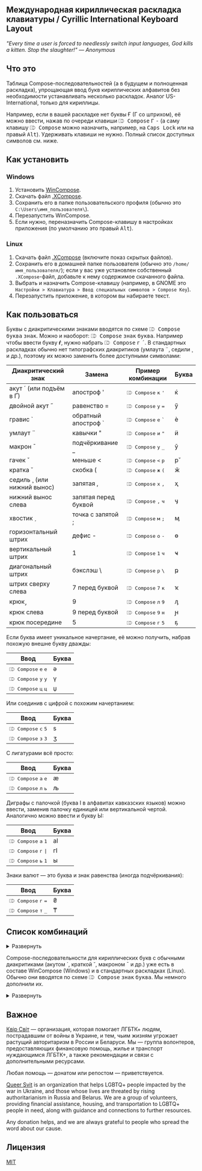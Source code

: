 ## Международная кириллическая раскладка клавиатуры / Cyrillic International Keyboard Layout ##

*"Every time a user is forced to needlessly switch input languages,
God kills a kitten. Stop the slaughter!" — Anonymous*

## Что это ##

Таблица Compose-последовательностей (а в будущем и полноценная раскладка),
упрощающая ввод букв кириллических алфавитов без необходимости устанавливать
несколько раскладок. Аналог US-International, только для кириллицы.

Например, если в вашей раскладке нет буквы Ғ (Г со штрихом), её можно
ввести, нажав по очереди клавиши <kbd>⎄ Compose</kbd> <kbd>Г</kbd> <kbd>-</kbd>
(а саму клавишу <kbd>⎄ Compose</kbd> можно назначить, например, на <kbd>Caps
Lock</kbd> или на правый <kbd>Alt</kbd>). Удерживать клавиши не нужно. Полный
список доступных символов см. ниже.

## Как установить ##

### Windows ###

1. Установить [WinCompose](https://github.com/samhocevar/wincompose).
2. Скачать файл [.XCompose](https://github.com/roadkell/cyrillic-intl-layout/blob/main/.XCompose).
3. Сохранить его в папке пользовательского профиля (обычно это `C:\Users\имя_пользователя\`).
4. Перезапустить WinCompose.
5. Если нужно, переназначить Compose-клавишу в настройках приложения (по умолчанию это правый <kbd>Alt</kbd>).

### Linux ###

1. Скачать файл
   [.XCompose](https://github.com/roadkell/cyrillic-intl-layout/blob/main/.XCompose)
   (включите показ скрытых файлов).
2. Сохранить его в домашней папке пользователя (обычно это
   `/home/имя_пользователя/`); если у вас уже установлен собственный
   `.XCompose`-файл, добавьте к нему содержимое скачанного файла.
3. Выбрать и назначить Compose-клавишу (например, в GNOME это `Настройки >
   Клавиатура > Ввод специальных символов > Compose Key`).
4. Перезапустить приложение, в котором вы набираете текст.

## Как пользоваться ##

Буквы с диакритическими знаками вводятся по схеме <kbd>⎄ Compose</kbd>
<kbd>буква</kbd> <kbd>знак</kbd>. Можно и наоборот: <kbd>⎄ Compose</kbd>
<kbd>знак</kbd> <kbd>буква</kbd>. Например чтобы ввести букву **ѓ**, нужно
набрать <kbd>⎄ Compose</kbd> <kbd>г</kbd> <kbd>´</kbd>. В стандартных раскладках
обычно нет типографских диакритиков (умлаута ¨, седили ¸ и др.), поэтому их можно заменить более доступными
символами:

| Диакритический знак         | Замена               | Пример комбинации                               | Буква |
| --------------------------- | -------------------- | ----------------------------------------------- | ----- |
| акут ´ (или подъём в Ґ)     | апостроф '           | <kbd>⎄ Compose</kbd> <kbd>к</kbd> <kbd>'</kbd>  | ќ     |
| двойной акут ˝              | равенство =          | <kbd>⎄ Compose</kbd> <kbd>у</kbd> <kbd>=</kbd>  | ӳ     |
| гравис \`                   | обратный апостроф \` | <kbd>⎄ Compose</kbd> <kbd>е</kbd> <kbd>`</kbd>  | ѐ     |
| умлаут ¨                    | кавычки "            | <kbd>⎄ Compose</kbd> <kbd>и</kbd> <kbd>"</kbd>  | ӥ     |
| макрон ¯                    | подчёркивание _      | <kbd>⎄ Compose</kbd> <kbd>у</kbd> <kbd>_</kbd>  | ӯ     |
| гачек ˇ                     | меньше <             | <kbd>⎄ Compose</kbd> <kbd><</kbd> <kbd>р</kbd>  | р̌     |
| кратка ˘                    | скобка (             | <kbd>⎄ Compose</kbd> <kbd>ж</kbd> <kbd>(</kbd>  | ӂ     |
| седиль ¸ (или нижний вынос) | запятая ,            | <kbd>⎄ Compose</kbd> <kbd>х</kbd> <kbd>,</kbd>  | ҳ     |
| нижний вынос слева          | запятая перед буквой | <kbd>⎄ Compose</kbd> <kbd>,</kbd> <kbd>ч</kbd>  | ӌ     |
| хвостик ˏ                   | точка с запятой ;    | <kbd>⎄ Compose</kbd> <kbd>м</kbd> <kbd>;</kbd>  | ӎ     |
| горизонтальный штрих        | дефис -              | <kbd>⎄ Compose</kbd> <kbd>о</kbd> <kbd>-</kbd>  | ө     |
| вертикальный штрих          | 1                    | <kbd>⎄ Compose</kbd> <kbd>1</kbd> <kbd>ч</kbd>  | ҹ     |
| диагональный штрих          | бэкслэш \\           | <kbd>⎄ Compose</kbd> <kbd>р</kbd> <kbd>\\</kbd> | ҏ     |
| штрих сверху слева          | 7 перед буквой       | <kbd>⎄ Compose</kbd> <kbd>7</kbd> <kbd>к</kbd>  | ҡ     |
| крюк ̡                       | 9                    | <kbd>⎄ Compose</kbd> <kbd>л</kbd> <kbd>9</kbd>  | ԓ     |
| крюк слева                  | 9 перед буквой       | <kbd>⎄ Compose</kbd> <kbd>9</kbd> <kbd>н</kbd>  | ԩ     |
| крюк посередине             | 5                    | <kbd>⎄ Compose</kbd> <kbd>г</kbd> <kbd>5</kbd>  | ҕ     |

Если буква имеет уникальное начертание, её можно получить, набрав похожую внешне
букву дважды:

| Ввод                                           | Буква |
| ---------------------------------------------- | ----- |
| <kbd>⎄ Compose</kbd> <kbd>е</kbd> <kbd>е</kbd> | ә     |
| <kbd>⎄ Compose</kbd> <kbd>у</kbd> <kbd>у</kbd> | ү     |
| <kbd>⎄ Compose</kbd> <kbd>ц</kbd> <kbd>ц</kbd> | џ     |

Или соединив с цифрой с похожим начертанием:

| Ввод                                           | Буква |
| ---------------------------------------------- | ----- |
| <kbd>⎄ Compose</kbd> <kbd>с</kbd> <kbd>5</kbd> | ѕ     |
| <kbd>⎄ Compose</kbd> <kbd>з</kbd> <kbd>3</kbd> | ӡ     |

С лигатурами всё просто:

| Ввод                                           | Буква |
| ---------------------------------------------- | ----- |
| <kbd>⎄ Compose</kbd> <kbd>а</kbd> <kbd>е</kbd> | ӕ     |
| <kbd>⎄ Compose</kbd> <kbd>л</kbd> <kbd>ь</kbd> | љ     |

Диграфы с палочкой (буква Ӏ в алфавитах кавказских языков) можно ввести, заменив
палочку единицей или вертикальной чертой. Аналогично можно ввести и
букву Ы:

| Ввод                                            | Буква |
| ----------------------------------------------- | ----- |
| <kbd>⎄ Compose</kbd> <kbd>а</kbd> <kbd>1</kbd>  | аӀ    |
| <kbd>⎄ Compose</kbd> <kbd>г</kbd> <kbd>\|</kbd> | гӀ    |
| <kbd>⎄ Compose</kbd> <kbd>ь</kbd> <kbd>1</kbd>  | ы     |

Знаки валют — это буква и знак равенства (иногда подчёркивания):

| Ввод                                           | Буква |
| ---------------------------------------------- | ----- |
| <kbd>⎄ Compose</kbd> <kbd>г</kbd> <kbd>=</kbd> | ₴     |
| <kbd>⎄ Compose</kbd> <kbd>т</kbd> <kbd>_</kbd> | ₸     |

## Список комбинаций ##

<details><summary>Развернуть</summary>

| Ввод                                                                     | Буква |
| ------------------------------------------------------------------------ | ----- |
| <kbd>⎄ Compose</kbd> <kbd>г</kbd> <kbd>г</kbd>                           | ѕ     |
| <kbd>⎄ Compose</kbd> <kbd>е</kbd> <kbd>е</kbd>                           | ә     |
| <kbd>⎄ Compose</kbd> <kbd>ё</kbd> <kbd>ё</kbd>                           | ӛ     |
| <kbd>⎄ Compose</kbd> <kbd>з</kbd> <kbd>з</kbd>                           | ԑ     |
| <kbd>⎄ Compose</kbd> <kbd>м</kbd> <kbd>м</kbd>                           | ԝ     |
| <kbd>⎄ Compose</kbd> <kbd>о</kbd> <kbd>о</kbd>                           | ҩ     |
| <kbd>⎄ Compose</kbd> <kbd>у</kbd> <kbd>у</kbd>                           | ү     |
| <kbd>⎄ Compose</kbd> <kbd>ц</kbd> <kbd>ц</kbd>                           | џ     |
| <kbd>⎄ Compose</kbd> <kbd>ч</kbd> <kbd>ч</kbd>                           | һ     |
| <kbd>⎄ Compose</kbd> <kbd>э</kbd> <kbd>э</kbd>                           | є     |
| **Лигатуры**                                                             |       |
| <kbd>⎄ Compose</kbd> <kbd>а</kbd> <kbd>е</kbd>                           | ӕ     |
| <kbd>⎄ Compose</kbd> <kbd>л</kbd> <kbd>ь</kbd>                           | љ     |
| <kbd>⎄ Compose</kbd> <kbd>н</kbd> <kbd>г</kbd>                           | ҥ     |
| <kbd>⎄ Compose</kbd> <kbd>н</kbd> <kbd>ь</kbd>                           | њ     |
| <kbd>⎄ Compose</kbd> <kbd>т</kbd> <kbd>ц</kbd>                           | ҵ     |
| **Диграфы**                                                              |       |
| <kbd>⎄ Compose</kbd> <kbd>ь</kbd> <kbd>і</kbd>                           | ы     |
| <kbd>⎄ Compose</kbd> <kbd>ь</kbd> <kbd>\|</kbd>                          | ы     |
| <kbd>⎄ Compose</kbd> <kbd>ь</kbd> <kbd>1</kbd>                           | ы     |
| <kbd>⎄ Compose</kbd> <kbd>¨</kbd> <kbd>ь</kbd> <kbd>і</kbd>              | ӹ     |
| <kbd>⎄ Compose</kbd> <kbd>"</kbd> <kbd>ь</kbd> <kbd>і</kbd>              | ӹ     |
| <kbd>⎄ Compose</kbd> <kbd>а</kbd> <kbd>\|</kbd>                          | аӀ    |
| <kbd>⎄ Compose</kbd> <kbd>а</kbd> <kbd>1</kbd>                           | аӀ    |
| <kbd>⎄ Compose</kbd> <kbd>г</kbd> <kbd>\|</kbd>                          | гӀ    |
| <kbd>⎄ Compose</kbd> <kbd>г</kbd> <kbd>1</kbd>                           | гӀ    |
| <kbd>⎄ Compose</kbd> <kbd>к</kbd> <kbd>\|</kbd>                          | кӀ    |
| <kbd>⎄ Compose</kbd> <kbd>к</kbd> <kbd>1</kbd>                           | кӀ    |
| <kbd>⎄ Compose</kbd> <kbd>л</kbd> <kbd>\|</kbd>                          | лІ    |
| <kbd>⎄ Compose</kbd> <kbd>л</kbd> <kbd>1</kbd>                           | лІ    |
| <kbd>⎄ Compose</kbd> <kbd>о</kbd> <kbd>\|</kbd>                          | оӀ    |
| <kbd>⎄ Compose</kbd> <kbd>о</kbd> <kbd>1</kbd>                           | оӀ    |
| <kbd>⎄ Compose</kbd> <kbd>п</kbd> <kbd>\|</kbd>                          | пӀ    |
| <kbd>⎄ Compose</kbd> <kbd>п</kbd> <kbd>1</kbd>                           | пӀ    |
| <kbd>⎄ Compose</kbd> <kbd>т</kbd> <kbd>\|</kbd>                          | тӀ    |
| <kbd>⎄ Compose</kbd> <kbd>т</kbd> <kbd>1</kbd>                           | тӀ    |
| <kbd>⎄ Compose</kbd> <kbd>у</kbd> <kbd>\|</kbd>                          | уӀ    |
| <kbd>⎄ Compose</kbd> <kbd>у</kbd> <kbd>1</kbd>                           | уӀ    |
| <kbd>⎄ Compose</kbd> <kbd>ф</kbd> <kbd>\|</kbd>                          | фӀ    |
| <kbd>⎄ Compose</kbd> <kbd>ф</kbd> <kbd>1</kbd>                           | фӀ    |
| <kbd>⎄ Compose</kbd> <kbd>х</kbd> <kbd>\|</kbd>                          | хӀ    |
| <kbd>⎄ Compose</kbd> <kbd>х</kbd> <kbd>1</kbd>                           | хӀ    |
| <kbd>⎄ Compose</kbd> <kbd>ц</kbd> <kbd>\|</kbd>                          | цӀ    |
| <kbd>⎄ Compose</kbd> <kbd>ц</kbd> <kbd>1</kbd>                           | цӀ    |
| <kbd>⎄ Compose</kbd> <kbd>ч</kbd> <kbd>\|</kbd>                          | чӀ    |
| <kbd>⎄ Compose</kbd> <kbd>ч</kbd> <kbd>1</kbd>                           | чӀ    |
| <kbd>⎄ Compose</kbd> <kbd>ш</kbd> <kbd>\|</kbd>                          | шІ    |
| <kbd>⎄ Compose</kbd> <kbd>ш</kbd> <kbd>1</kbd>                           | шІ    |
| <kbd>⎄ Compose</kbd> <kbd>щ</kbd> <kbd>\|</kbd>                          | щІ    |
| <kbd>⎄ Compose</kbd> <kbd>щ</kbd> <kbd>1</kbd>                           | щІ    |
| <kbd>⎄ Compose</kbd> <kbd>ы</kbd> <kbd>\|</kbd>                          | ыӀ    |
| <kbd>⎄ Compose</kbd> <kbd>ы</kbd> <kbd>1</kbd>                           | ыӀ    |
| <kbd>⎄ Compose</kbd> <kbd>\|</kbd> <kbd>У</kbd>                          | Іу    |
| <kbd>⎄ Compose</kbd> <kbd>1</kbd> <kbd>У</kbd>                           | Іу    |
| <kbd>⎄ Compose</kbd> <kbd>\|</kbd> <kbd>у</kbd>                          | Іу    |
| <kbd>⎄ Compose</kbd> <kbd>1</kbd> <kbd>у</kbd>                           | Іу    |
| **Палочка**                                                              |       |
| <kbd>⎄ Compose</kbd> <kbd>˙</kbd> <kbd>і</kbd>                           | Ӏ     |
| <kbd>⎄ Compose</kbd> <kbd>і</kbd> <kbd>˙</kbd>                           | Ӏ     |
| <kbd>⎄ Compose</kbd> <kbd>.</kbd> <kbd>і</kbd>                           | Ӏ     |
| <kbd>⎄ Compose</kbd> <kbd>і</kbd> <kbd>.</kbd>                           | Ӏ     |
| <kbd>⎄ Compose</kbd> <kbd>ь</kbd> <kbd>ы</kbd>                           | Ӏ     |
| <kbd>⎄ Compose</kbd> <kbd>ы</kbd> <kbd>ь</kbd>                           | Ӏ     |
| **Кириллические і, ї, ј на основе и, й**                                 |       |
| <kbd>⎄ Compose</kbd> <kbd>˙</kbd> <kbd>и</kbd>                           | і     |
| <kbd>⎄ Compose</kbd> <kbd>и</kbd> <kbd>˙</kbd>                           | і     |
| <kbd>⎄ Compose</kbd> <kbd>.</kbd> <kbd>и</kbd>                           | і     |
| <kbd>⎄ Compose</kbd> <kbd>и</kbd> <kbd>.</kbd>                           | і     |
| <kbd>⎄ Compose</kbd> <kbd>¨</kbd> <kbd>й</kbd>                           | ї     |
| <kbd>⎄ Compose</kbd> <kbd>й</kbd> <kbd>¨</kbd>                           | ї     |
| <kbd>⎄ Compose</kbd> <kbd>"</kbd> <kbd>й</kbd>                           | ї     |
| <kbd>⎄ Compose</kbd> <kbd>й</kbd> <kbd>"</kbd>                           | ї     |
| <kbd>⎄ Compose</kbd> <kbd>˙</kbd> <kbd>й</kbd>                           | ј     |
| <kbd>⎄ Compose</kbd> <kbd>й</kbd> <kbd>˙</kbd>                           | ј     |
| <kbd>⎄ Compose</kbd> <kbd>.</kbd> <kbd>й</kbd>                           | ј     |
| <kbd>⎄ Compose</kbd> <kbd>й</kbd> <kbd>.</kbd>                           | ј     |
| **Буквы с вертикальным штрихом**                                         |       |
| <kbd>⎄ Compose</kbd> <kbd>\|</kbd> <kbd>к</kbd>                          | ҝ     |
| <kbd>⎄ Compose</kbd> <kbd>1</kbd> <kbd>к</kbd>                           | ҝ     |
| <kbd>⎄ Compose</kbd> <kbd>\|</kbd> <kbd>ч</kbd>                          | ҹ     |
| <kbd>⎄ Compose</kbd> <kbd>1</kbd> <kbd>ч</kbd>                           | ҹ     |
| **Буквы с горизонтальным штрихом**                                       |       |
| <kbd>⎄ Compose</kbd> <kbd>-</kbd> <kbd>о</kbd>                           | ө     |
| <kbd>⎄ Compose</kbd> <kbd>о</kbd> <kbd>-</kbd>                           | ө     |
| <kbd>⎄ Compose</kbd> <kbd>-</kbd> <kbd>г</kbd>                           | ғ     |
| <kbd>⎄ Compose</kbd> <kbd>г</kbd> <kbd>-</kbd>                           | ғ     |
| <kbd>⎄ Compose</kbd> <kbd>-</kbd> <kbd>к</kbd>                           | ҟ     |
| <kbd>⎄ Compose</kbd> <kbd>к</kbd> <kbd>-</kbd>                           | ҟ     |
| <kbd>⎄ Compose</kbd> <kbd>-</kbd> <kbd>ү</kbd>                           | ұ     |
| <kbd>⎄ Compose</kbd> <kbd>-</kbd> <kbd>у</kbd>                           | ұ     |
| <kbd>⎄ Compose</kbd> <kbd>ү</kbd> <kbd>-</kbd>                           | ұ     |
| <kbd>⎄ Compose</kbd> <kbd>у</kbd> <kbd>-</kbd>                           | ұ     |
| <kbd>⎄ Compose</kbd> <kbd>-</kbd> <kbd>х</kbd>                           | ӿ     |
| <kbd>⎄ Compose</kbd> <kbd>х</kbd> <kbd>-</kbd>                           | ӿ     |
| <kbd>⎄ Compose</kbd> <kbd>-</kbd> <kbd>е</kbd>                           | ҽ     |
| <kbd>⎄ Compose</kbd> <kbd>е</kbd> <kbd>-</kbd>                           | ҽ     |
| <kbd>⎄ Compose</kbd> <kbd>-</kbd> <kbd>һ</kbd>                           | ћ     |
| <kbd>⎄ Compose</kbd> <kbd>һ</kbd> <kbd>-</kbd>                           | ћ     |
| <kbd>⎄ Compose</kbd> <kbd>-</kbd> <kbd>ч</kbd> <kbd>ч</kbd>              | ћ     |
| <kbd>⎄ Compose</kbd> <kbd>-</kbd> <kbd>ь</kbd>                           | ҍ     |
| <kbd>⎄ Compose</kbd> <kbd>ь</kbd> <kbd>-</kbd>                           | ҍ     |
| **Буквы с диагональным штрихом**                                         |       |
| <kbd>⎄ Compose</kbd> <kbd>к</kbd> <kbd>\\</kbd>                          | ԟ     |
| <kbd>⎄ Compose</kbd> <kbd>\\</kbd> <kbd>к</kbd>                          | ԟ     |
| <kbd>⎄ Compose</kbd> <kbd>р</kbd> <kbd>\\</kbd>                          | ҏ     |
| <kbd>⎄ Compose</kbd> <kbd>\\</kbd> <kbd>р</kbd>                          | ҏ     |
| **Буквы со штрихом сверху слева**                                        |       |
| <kbd>⎄ Compose</kbd> <kbd>7</kbd> <kbd>ь</kbd>                           | ъ     |
| <kbd>⎄ Compose</kbd> <kbd>7</kbd> <kbd>к</kbd>                           | ҡ     |
| <kbd>⎄ Compose</kbd> <kbd>7</kbd> <kbd>ы</kbd>                           | ꙑ     |
| <kbd>⎄ Compose</kbd> <kbd>7</kbd> <kbd>ъ</kbd>                           | ь     |
| **Буквы с седилью**                                                      |       |
| <kbd>⎄ Compose</kbd> <kbd>,</kbd> <kbd>з</kbd>                           | ҙ     |
| <kbd>⎄ Compose</kbd> <kbd>з</kbd> <kbd>,</kbd>                           | ҙ     |
| <kbd>⎄ Compose</kbd> <kbd>¸</kbd> <kbd>з</kbd>                           | ҙ     |
| <kbd>⎄ Compose</kbd> <kbd>з</kbd> <kbd>¸</kbd>                           | ҙ     |
| <kbd>⎄ Compose</kbd> <kbd>,</kbd> <kbd>с</kbd>                           | ҫ     |
| <kbd>⎄ Compose</kbd> <kbd>с</kbd> <kbd>,</kbd>                           | ҫ     |
| <kbd>⎄ Compose</kbd> <kbd>¸</kbd> <kbd>с</kbd>                           | ҫ     |
| <kbd>⎄ Compose</kbd> <kbd>с</kbd> <kbd>¸</kbd>                           | ҫ     |
| **Буквы с подъёмом**                                                     |       |
| <kbd>⎄ Compose</kbd> <kbd>г</kbd> <kbd>'</kbd>                           | ґ     |
| **Буквы с нижним выносным элементом**                                    |       |
| <kbd>⎄ Compose</kbd> <kbd>т</kbd> <kbd>с</kbd>                           | ц     |
| <kbd>⎄ Compose</kbd> <kbd>ш</kbd> <kbd>,</kbd>                           | щ     |
| <kbd>⎄ Compose</kbd> <kbd>ж</kbd> <kbd>,</kbd>                           | җ     |
| <kbd>⎄ Compose</kbd> <kbd>к</kbd> <kbd>,</kbd>                           | қ     |
| <kbd>⎄ Compose</kbd> <kbd>н</kbd> <kbd>,</kbd>                           | ң     |
| <kbd>⎄ Compose</kbd> <kbd>х</kbd> <kbd>,</kbd>                           | ҳ     |
| <kbd>⎄ Compose</kbd> <kbd>ч</kbd> <kbd>,</kbd>                           | ҷ     |
| <kbd>⎄ Compose</kbd> <kbd>г</kbd> <kbd>,</kbd>                           | ӷ     |
| <kbd>⎄ Compose</kbd> <kbd>л</kbd> <kbd>,</kbd>                           | ԯ     |
| <kbd>⎄ Compose</kbd> <kbd>п</kbd> <kbd>,</kbd>                           | ԥ     |
| <kbd>⎄ Compose</kbd> <kbd>т</kbd> <kbd>,</kbd>                           | ҭ     |
| <kbd>⎄ Compose</kbd> <kbd>һ</kbd> <kbd>,</kbd>                           | ԧ     |
| <kbd>⎄ Compose</kbd> <kbd>'</kbd> <kbd>ч</kbd> <kbd>ч</kbd>              | ԧ     |
| <kbd>⎄ Compose</kbd> <kbd>о</kbd> <kbd>,</kbd>                           | ԛ     |
| **Буквы с нижним выносом слева**                                         |       |
| <kbd>⎄ Compose</kbd> <kbd>,</kbd> <kbd>ч</kbd>                           | ӌ     |
| **Буквы с нижним выносом посередине**                                    |       |
| <kbd>⎄ Compose</kbd> <kbd>,</kbd> <kbd>ц</kbd>                           | џ     |
| <kbd>⎄ Compose</kbd> <kbd>ц</kbd> <kbd>,</kbd>                           | џ     |
| <kbd>⎄ Compose</kbd> <kbd>!</kbd> <kbd>ш</kbd>                           | џ     |
| <kbd>⎄ Compose</kbd> <kbd>\|</kbd> <kbd>ш</kbd>                          | џ     |
| <kbd>⎄ Compose</kbd> <kbd>1</kbd> <kbd>ш</kbd>                           | џ     |
| <kbd>⎄ Compose</kbd> <kbd>ш</kbd> <kbd>!</kbd>                           | џ     |
| <kbd>⎄ Compose</kbd> <kbd>е</kbd> <kbd>,</kbd>                           | ҿ     |
| <kbd>⎄ Compose</kbd> <kbd>,</kbd> <kbd>е</kbd>                           | ҿ     |
| **Буквы с крюком**                                                       |       |
| <kbd>⎄ Compose</kbd> <kbd>і</kbd> <kbd>9</kbd>                           | ј     |
| <kbd>⎄ Compose</kbd> <kbd>к</kbd> <kbd>5</kbd>                           | ӄ     |
| <kbd>⎄ Compose</kbd> <kbd>к</kbd> <kbd>9</kbd>                           | ӄ     |
| <kbd>⎄ Compose</kbd> <kbd>к</kbd> <kbd>ј</kbd>                           | ӄ     |
| <kbd>⎄ Compose</kbd> <kbd>л</kbd> <kbd>9</kbd>                           | ԓ     |
| <kbd>⎄ Compose</kbd> <kbd>л</kbd> <kbd>ј</kbd>                           | ԓ     |
| <kbd>⎄ Compose</kbd> <kbd>н</kbd> <kbd>9</kbd>                           | ӈ     |
| <kbd>⎄ Compose</kbd> <kbd>н</kbd> <kbd>ј</kbd>                           | ӈ     |
| <kbd>⎄ Compose</kbd> <kbd>х</kbd> <kbd>9</kbd>                           | ӽ     |
| <kbd>⎄ Compose</kbd> <kbd>х</kbd> <kbd>ј</kbd>                           | ӽ     |
| <kbd>⎄ Compose</kbd> <kbd>ғ</kbd> <kbd>9</kbd>                           | ӻ     |
| <kbd>⎄ Compose</kbd> <kbd>г</kbd> <kbd>9</kbd>                           | ӻ     |
| **Буквы с крюком посередине**                                            |       |
| <kbd>⎄ Compose</kbd> <kbd>г</kbd> <kbd>5</kbd>                           | ҕ     |
| <kbd>⎄ Compose</kbd> <kbd>г</kbd> <kbd>ј</kbd>                           | ҕ     |
| <kbd>⎄ Compose</kbd> <kbd>п</kbd> <kbd>5</kbd>                           | ҧ     |
| <kbd>⎄ Compose</kbd> <kbd>п</kbd> <kbd>ј</kbd>                           | ҧ     |
| <kbd>⎄ Compose</kbd> <kbd>ћ</kbd> <kbd>5</kbd>                           | ђ     |
| <kbd>⎄ Compose</kbd> <kbd>һ</kbd> <kbd>5</kbd>                           | ђ     |
| <kbd>⎄ Compose</kbd> <kbd>һ</kbd> <kbd>ј</kbd>                           | ђ     |
| <kbd>⎄ Compose</kbd> <kbd>т</kbd> <kbd>5</kbd>                           | ђ     |
| <kbd>⎄ Compose</kbd> <kbd>т</kbd> <kbd>ј</kbd>                           | ђ     |
| **Буквы с крюком слева**                                                 |       |
| <kbd>⎄ Compose</kbd> <kbd>9</kbd> <kbd>н</kbd>                           | ԩ     |
| <kbd>⎄ Compose</kbd> <kbd>л</kbd> <kbd>н</kbd>                           | ԩ     |
| <kbd>⎄ Compose</kbd> <kbd>ј</kbd> <kbd>н</kbd>                           | ԩ     |
| **Буквы с хвостиком**                                                    |       |
| <kbd>⎄ Compose</kbd> <kbd>л</kbd> <kbd>;</kbd>                           | ӆ     |
| <kbd>⎄ Compose</kbd> <kbd>м</kbd> <kbd>;</kbd>                           | ӎ     |
| <kbd>⎄ Compose</kbd> <kbd>н</kbd> <kbd>;</kbd>                           | ӊ     |
| **Буквы других форм**                                                    |       |
| <kbd>⎄ Compose</kbd> <kbd>с</kbd> <kbd>5</kbd>                           | ѕ     |
| <kbd>⎄ Compose</kbd> <kbd>5</kbd> <kbd>с</kbd>                           | ѕ     |
| <kbd>⎄ Compose</kbd> <kbd>з</kbd> <kbd>3</kbd>                           | ӡ     |
| <kbd>⎄ Compose</kbd> <kbd>3</kbd> <kbd>з</kbd>                           | ӡ     |
| <kbd>⎄ Compose</kbd> <kbd>с</kbd> <kbd>о</kbd>                           | ҩ     |
| <kbd>⎄ Compose</kbd> <kbd>с</kbd> <kbd>0</kbd>                           | ҩ     |
| <kbd>⎄ Compose</kbd> <kbd>0</kbd> <kbd>с</kbd>                           | ҩ     |
| <kbd>⎄ Compose</kbd> <kbd>о</kbd> <kbd>0</kbd>                           | ҩ     |
| <kbd>⎄ Compose</kbd> <kbd>0</kbd> <kbd>о</kbd>                           | ҩ     |
| **Буквы с несколькими диакритиками**                                     |       |
| <kbd>⎄ Compose</kbd> <kbd>"</kbd> <kbd>-</kbd> <kbd>о</kbd>              | ӫ     |
| <kbd>⎄ Compose</kbd> <kbd>-</kbd> <kbd>"</kbd> <kbd>о</kbd>              | ӫ     |
| <kbd>⎄ Compose</kbd> <kbd>"</kbd> <kbd>ш</kbd> <kbd>в</kbd> <kbd>а</kbd> | ӛ     |
| <kbd>⎄ Compose</kbd> <kbd>ш</kbd> <kbd>в</kbd> <kbd>а</kbd> <kbd>"</kbd> | ӛ     |
| **Буквы с гачеком**                                                      |       |
| <kbd>⎄ Compose</kbd> <kbd>c</kbd> <kbd>р</kbd>                           | р̌     |
| <kbd>⎄ Compose</kbd> <kbd>v</kbd> <kbd>р</kbd>                           | р̌     |
| <kbd>⎄ Compose</kbd> <kbd><</kbd> <kbd>р</kbd>                           | р̌     |
| <kbd>⎄ Compose</kbd> <kbd>р</kbd> <kbd><</kbd>                           | р̌     |
| **Буквы с умлаутом**                                                     |       |
| <kbd>⎄ Compose</kbd> <kbd>¨</kbd> <kbd>є</kbd>                           | є̈     |
| <kbd>⎄ Compose</kbd> <kbd>є</kbd> <kbd>¨</kbd>                           | є̈     |
| <kbd>⎄ Compose</kbd> <kbd>"</kbd> <kbd>є</kbd>                           | є̈     |
| <kbd>⎄ Compose</kbd> <kbd>є</kbd> <kbd>"</kbd>                           | є̈     |
| **Буквы, отсутствующие в сербском и македонском**                        |       |
| <kbd>⎄ Compose</kbd> <kbd>й</kbd> <kbd>о</kbd>                           | ё     |
| <kbd>⎄ Compose</kbd> <kbd>ј</kbd> <kbd>о</kbd>                           | ё     |
| <kbd>⎄ Compose</kbd> <kbd>й</kbd> <kbd>у</kbd>                           | ю     |
| <kbd>⎄ Compose</kbd> <kbd>ј</kbd> <kbd>у</kbd>                           | ю     |
| <kbd>⎄ Compose</kbd> <kbd>й</kbd> <kbd>а</kbd>                           | я     |
| <kbd>⎄ Compose</kbd> <kbd>ј</kbd> <kbd>а</kbd>                           | я     |
| **Знаки валют**                                                          |       |
| <kbd>⎄ Compose</kbd> <kbd>=</kbd> <kbd>г</kbd>                           | ₴     |
| <kbd>⎄ Compose</kbd> <kbd>г</kbd> <kbd>=</kbd>                           | ₴     |
| <kbd>⎄ Compose</kbd> <kbd>=</kbd> <kbd>р</kbd>                           | ₽     |
| <kbd>⎄ Compose</kbd> <kbd>р</kbd> <kbd>=</kbd>                           | ₽     |
| <kbd>⎄ Compose</kbd> <kbd>=</kbd> <kbd>т</kbd>                           | ₮     |
| <kbd>⎄ Compose</kbd> <kbd>т</kbd> <kbd>=</kbd>                           | ₮     |
| <kbd>⎄ Compose</kbd> <kbd>_</kbd> <kbd>т</kbd>                           | ₸     |
| <kbd>⎄ Compose</kbd> <kbd>т</kbd> <kbd>_</kbd>                           | ₸     |
| <kbd>⎄ Compose</kbd> <kbd>_</kbd> <kbd>с</kbd>                           | ⃀¹    |
| <kbd>⎄ Compose</kbd> <kbd>с</kbd> <kbd>_</kbd>                           | ⃀¹    |

¹: Знак кыргызского сома лишь недавно (в 2021 году) был включён в стандарт Unicode, поэтому во многих
шрифтах он пока отсутствует.

</details>

Compose-последовательности для кириллических букв с обычными диакритиками (акутом ´, краткой
˘, макроном ¯ и др.) уже есть в составе WinCompose (Windows) и в стандартных
раскладках (Linux). Обычно они вводятся по схеме <kbd>⎄ Compose</kbd>
<kbd>знак</kbd> <kbd>буква</kbd>. Мы немного дополнили их.

<details><summary>Развернуть</summary>

| Ввод                                                        | Буква |
| ----------------------------------------------------------- | ----- |
| <kbd>⎄ Compose</kbd> <kbd>е</kbd> <kbd>`</kbd>              | ѐ     |
| <kbd>⎄ Compose</kbd> <kbd>и</kbd> <kbd>`</kbd>              | ѝ     |
| <kbd>⎄ Compose</kbd> <kbd>г</kbd> <kbd>´</kbd>              | ѓ     |
| <kbd>⎄ Compose</kbd> <kbd>к</kbd> <kbd>´</kbd>              | ќ     |
| <kbd>⎄ Compose</kbd> <kbd>к</kbd> <kbd>'</kbd>              | ќ     |
| <kbd>⎄ Compose</kbd> <kbd>у</kbd> <kbd>=</kbd>              | ӳ     |
| <kbd>⎄ Compose</kbd> <kbd>˝</kbd> <kbd>у</kbd>              | ӳ     |
| <kbd>⎄ Compose</kbd> <kbd>´</kbd> <kbd>´</kbd> <kbd>у</kbd> | ӳ     |
| <kbd>⎄ Compose</kbd> <kbd>у</kbd> <kbd>˝</kbd>              | ӳ     |
| <kbd>⎄ Compose</kbd> <kbd>и</kbd> <kbd>¯</kbd>              | ӣ     |
| <kbd>⎄ Compose</kbd> <kbd>и</kbd> <kbd>_</kbd>              | ӣ     |
| <kbd>⎄ Compose</kbd> <kbd>у</kbd> <kbd>¯</kbd>              | ӯ     |
| <kbd>⎄ Compose</kbd> <kbd>у</kbd> <kbd>_</kbd>              | ӯ     |
| <kbd>⎄ Compose</kbd> <kbd>а</kbd> <kbd>(</kbd>              | ӑ     |
| <kbd>⎄ Compose</kbd> <kbd>е</kbd> <kbd>(</kbd>              | ӗ     |
| <kbd>⎄ Compose</kbd> <kbd>ж</kbd> <kbd>(</kbd>              | ӂ     |
| <kbd>⎄ Compose</kbd> <kbd>и</kbd> <kbd>(</kbd>              | й     |
| <kbd>⎄ Compose</kbd> <kbd>у</kbd> <kbd>(</kbd>              | ў     |
| <kbd>⎄ Compose</kbd> <kbd>а</kbd> <kbd>"</kbd>              | ӓ     |
| <kbd>⎄ Compose</kbd> <kbd>¨</kbd> <kbd>а</kbd>              | ӓ     |
| <kbd>⎄ Compose</kbd> <kbd>а</kbd> <kbd>¨</kbd>              | ӓ     |
| <kbd>⎄ Compose</kbd> <kbd>е</kbd> <kbd>"</kbd>              | ё     |
| <kbd>⎄ Compose</kbd> <kbd>¨</kbd> <kbd>е</kbd>              | ё     |
| <kbd>⎄ Compose</kbd> <kbd>е</kbd> <kbd>¨</kbd>              | ё     |
| <kbd>⎄ Compose</kbd> <kbd>ж</kbd> <kbd>"</kbd>              | ӝ     |
| <kbd>⎄ Compose</kbd> <kbd>¨</kbd> <kbd>ж</kbd>              | ӝ     |
| <kbd>⎄ Compose</kbd> <kbd>ж</kbd> <kbd>¨</kbd>              | ӝ     |
| <kbd>⎄ Compose</kbd> <kbd>з</kbd> <kbd>"</kbd>              | ӟ     |
| <kbd>⎄ Compose</kbd> <kbd>¨</kbd> <kbd>з</kbd>              | ӟ     |
| <kbd>⎄ Compose</kbd> <kbd>з</kbd> <kbd>¨</kbd>              | ӟ     |
| <kbd>⎄ Compose</kbd> <kbd>і</kbd> <kbd>"</kbd>              | ї     |
| <kbd>⎄ Compose</kbd> <kbd>¨</kbd> <kbd>і</kbd>              | ї     |
| <kbd>⎄ Compose</kbd> <kbd>і</kbd> <kbd>¨</kbd>              | ї     |
| <kbd>⎄ Compose</kbd> <kbd>и</kbd> <kbd>"</kbd>              | ӥ     |
| <kbd>⎄ Compose</kbd> <kbd>¨</kbd> <kbd>и</kbd>              | ӥ     |
| <kbd>⎄ Compose</kbd> <kbd>и</kbd> <kbd>¨</kbd>              | ӥ     |
| <kbd>⎄ Compose</kbd> <kbd>о</kbd> <kbd>"</kbd>              | ӧ     |
| <kbd>⎄ Compose</kbd> <kbd>¨</kbd> <kbd>о</kbd>              | ӧ     |
| <kbd>⎄ Compose</kbd> <kbd>о</kbd> <kbd>¨</kbd>              | ӧ     |
| <kbd>⎄ Compose</kbd> <kbd>у</kbd> <kbd>"</kbd>              | ӱ     |
| <kbd>⎄ Compose</kbd> <kbd>¨</kbd> <kbd>у</kbd>              | ӱ     |
| <kbd>⎄ Compose</kbd> <kbd>у</kbd> <kbd>¨</kbd>              | ӱ     |
| <kbd>⎄ Compose</kbd> <kbd>ч</kbd> <kbd>"</kbd>              | ӵ     |
| <kbd>⎄ Compose</kbd> <kbd>¨</kbd> <kbd>ч</kbd>              | ӵ     |
| <kbd>⎄ Compose</kbd> <kbd>ч</kbd> <kbd>¨</kbd>              | ӵ     |
| <kbd>⎄ Compose</kbd> <kbd>ы</kbd> <kbd>"</kbd>              | ӹ     |
| <kbd>⎄ Compose</kbd> <kbd>¨</kbd> <kbd>ы</kbd>              | ӹ     |
| <kbd>⎄ Compose</kbd> <kbd>ы</kbd> <kbd>¨</kbd>              | ӹ     |
| <kbd>⎄ Compose</kbd> <kbd>э</kbd> <kbd>"</kbd>              | ӭ     |
| <kbd>⎄ Compose</kbd> <kbd>¨</kbd> <kbd>э</kbd>              | ӭ     |
| <kbd>⎄ Compose</kbd> <kbd>э</kbd> <kbd>¨</kbd>              | ӭ     |

</details>

## Важное ##

[Квiр Свiт](https://www.instagram.com/queer_svit/) — организация,
которая помогает ЛГБТК+ людям, пострадавшим от войны в Украине, и тем, чьим
жизням угрожает растущий авторитаризм в России и Беларуси. Мы — группа
волонтеров, предоставляющих финансовую помощь, жилье и транспорт нуждающимся
ЛГБТК+, а также рекомендации и связи с дополнительными ресурсами.

Любая помощь —
донатом или репостом — приветствуется.

[Queer Svit](https://www.instagram.com/queer_svit/) is an organization that
helps LGBTQ+ people impacted by the war in Ukraine, and those whose lives are
threated by rising authoritarianism in Russia and Belarus. We are a group of
volunteers, providing financial assistance, housing, and transportation to
LGBTQ+ people in need, along with guidance and connections to further resources.

Any donation helps, and we are always grateful to people who spread the word
about our cause.

## Лицензия ##

[MIT](https://spdx.org/licenses/MIT.html)